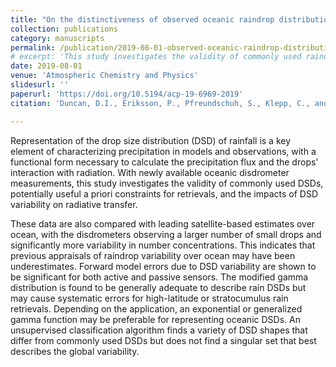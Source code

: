 ```yaml
---
title: "On the distinctiveness of observed oceanic raindrop distributions"
collection: publications
category: manuscripts
permalink: /publication/2019-08-01-observed-oceanic-raindrop-distributions
# excerpt: 'This study investigates the validity of commonly used raindrop size distributions (DSDs) over the ocean, comparing new disdrometer data with satellite-based estimates and exploring the impacts of DSD variability on radiative transfer.'
date: 2019-08-01
venue: 'Atmospheric Chemistry and Physics'
slidesurl: ''
paperurl: 'https://doi.org/10.5194/acp-19-6969-2019'
citation: 'Duncan, D.I., Eriksson, P., Pfreundschuh, S., Klepp, C., and Jones, D.C. (2019). "On the distinctiveness of observed oceanic raindrop distributions." <i>Atmospheric Chemistry and Physics</i>, 19, 6969-6984. <a href="https://doi.org/10.5194/acp-19-6969-2019">https://doi.org/10.5194/acp-19-6969-2019</a>'

---
```

Representation of the drop size distribution (DSD) of rainfall is a key element of characterizing precipitation in models and observations, with a functional form necessary to calculate the precipitation flux and the drops' interaction with radiation. With newly available oceanic disdrometer measurements, this study investigates the validity of commonly used DSDs, potentially useful a priori constraints for retrievals, and the impacts of DSD variability on radiative transfer. 

These data are also compared with leading satellite-based estimates over ocean, with the disdrometers observing a larger number of small drops and significantly more variability in number concentrations. This indicates that previous appraisals of raindrop variability over ocean may have been underestimates. Forward model errors due to DSD variability are shown to be significant for both active and passive sensors. The modified gamma distribution is found to be generally adequate to describe rain DSDs but may cause systematic errors for high-latitude or stratocumulus rain retrievals. Depending on the application, an exponential or generalized gamma function may be preferable for representing oceanic DSDs. An unsupervised classification algorithm finds a variety of DSD shapes that differ from commonly used DSDs but does not find a singular set that best describes the global variability.
